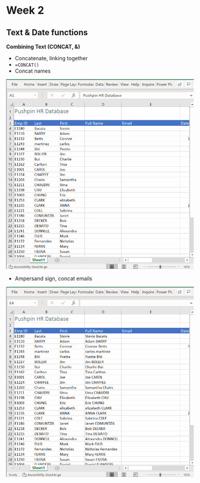 # Week 2
## Text & Date functions

**Combining Text (CONCAT, &)**
* Concatenate, linking together
* `=CONCAT()`
* Concat names

![](screenshot/concat-names.gif)

* Ampersand sign, concat emails

![](screenshot/concat-emails.gif)
